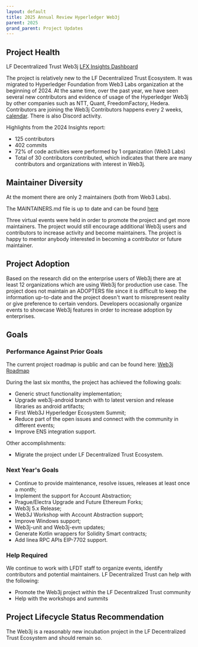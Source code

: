 ```yaml
---
layout: default
title: 2025 Annual Review Hyperledger Web3j
parent: 2025
grand_parent: Project Updates
---
```


## Project Health

LF Decentralized Trust Web3j [LFX Insights Dashboard](https://insights.lfx.linuxfoundation.org/foundation/lf-decentralized-trust/overview/github?project=web3j)

The project is relatively new to the LF Decentralized Trust Ecosystem. It was migrated to Hyperledger Foundation from Web3 Labs organization at the beginning of 2024.
At the same time, over the past year, we have seen several new contributors and evidence of usage of the Hyperledger Web3j by other companies such as NTT, Quant, FreedomFactory, Hedera. 
Contributors are joining the Web3j Contributors happens every 2 weeks, [calendar](https://zoom-lfx.platform.linuxfoundation.org/meetings/lf-decentralized-trust?view=month).
There is also Discord activity.

Highlights from the 2024 Insights report:
- 125 contributors 
- 402 commits 
- 72% of code activities were performed by 1 organization (Web3 Labs)
- Total of 30 contributors contributed, which indicates that there are many contributors and organizations with interest in Web3j.


## Maintainer Diversity

At the moment there are only 2 maintainers (both from Web3 Labs).

The MAINTAINERS.md file is up to date and can be found [here](https://github.com/hyperledger-web3j/web3j/blob/main/MAINTAINERS.md)

Three virtual events were held in order to promote the project and get more maintainers.
The project would still encourage additional Web3j users and contributors to increase activity and become maintainers.
The project is happy to mentor anybody interested in becoming a contributor or future maintainer.

## Project Adoption

Based on the research did on the enterprise users of Web3j there are at least 12 organizations which are using Web3j for production use case.
The project does not maintain an ADOPTERS file since it is difficult to keep the information up-to-date and the project doesn't want to misrepresent reality or give preference to certain vendors.
Developers occasionally organize events to showcase Web3j features in order to increase adoption by enterprises.

## Goals

### Performance Against Prior Goals
The current project roadmap is public and can be found here: [Web3j Roadmap](https://lf-hyperledger.atlassian.net/wiki/spaces/WEB3J/pages/23101932/Roadmap+2024+-+2025)

During the last six months, the project has achieved the following goals:
- Generic struct functionality implementation;
- Upgrade web3j-android branch with to latest version and release libraries as android artifacts;
- First Web3J Hyperledger Ecosystem Summit;
- Reduce part of the open issues and connect with the community in different events;
- Improve ENS integration support.

Other accomplishments:
- Migrate the project under LF Decentralized Trust Ecosystem.

### Next Year's Goals
- Continue to provide maintenance, resolve issues, releases at least once a month;
- Implement the support for Account Abstraction;
- Prague/Electra Upgrade and Future Ethereum Forks;
- Web3j 5.x Release;
- Web3J Workshop with Account Abstraction support;
- Improve Windows support;
- Web3j-unit and Web3j-evm updates;
- Generate Kotlin wrappers for Solidity Smart contracts;
- Add linea RPC APIs EIP-7702 support.

### Help Required
We continue to work with LFDT staff to organize events, identify contributors and potential maintainers.
LF Decentralized Trust can help with the following:
- Promote the Web3j project within the LF Decentralized Trust community
- Help with the workshops and summits

## Project Lifecycle Status Recommendation
The Web3j is a reasonably new incubation project in the LF Decentralized Trust Ecosystem and should remain so.
